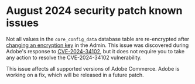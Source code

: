 # August 2024 security patch known issues

Not all values in the `core_config_data` database table are re-encrypted after [changing an encryption key](https://experienceleague.adobe.com/en/docs/commerce-admin/systems/security/encryption-key) in the Admin. This issue was discovered during Adobe's response to [CVE-2024-34102](https://experienceleague.adobe.com/en/docs/commerce-knowledge-base/kb/troubleshooting/known-issues-patches-attached/security-update-available-for-adobe-commerce-apsb24-40-revised-to-include-isolated-patch-for-cve-2024-34102), but it does not require you to take any action to resolve the CVE-2024-34102 vulnerability.

This issue affects all supported versions of Adobe Commerce. Adobe is working on a fix, which will be released in a future patch.
